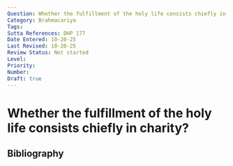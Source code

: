 ```yaml
---
Question: Whether the fulfillment of the holy life consists chiefly in charity?
Category: Brahmacariya
Tags: 
Sutta References: DHP 177
Date Entered: 10-20-25
Last Revised: 10-20-25
Review Status: Not started
Level: 
Priority: 
Number: 
Draft: true
---
```


# Whether the fulfillment of the holy life consists chiefly in charity?

## Bibliography

<!-- 

Notes:



-->